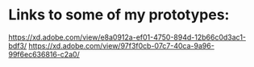 # Links to some of my prototypes:
https://xd.adobe.com/view/e8a0912a-ef01-4750-894d-12b66c0d3ac1-bdf3/
https://xd.adobe.com/view/97f3f0cb-07c7-40ca-9a96-99f6ec636816-c2a0/
